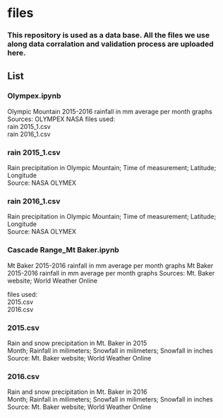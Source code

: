 # files
### This repository is used as a data base. All the files we use along data corralation and validation process are uploaded here.
## List
### Olympex.ipynb
Olympic Mountain 2015-2016 rainfall in mm average per month graphs
Sources: OLYMPEX NASA 
files used: <br>
         rain 2015_1.csv <br>
         rain 2016_1.csv <br>
         
### rain 2015_1.csv
Rain precipitation in Olympic Mountain; Time of measurement; Latitude; Longitude <br>
Source: NASA OLYMEX

### rain 2016_1.csv
Rain precipitation in Olympic Mountain; Time of measurement; Latitude; Longitude <br>
Source: NASA OLYMEX

### Cascade Range_Mt Baker.ipynb
Mt Baker 2015-2016 rainfall in mm average per month graphs
Mt Baker 2015-2016 rainfall in mm average per month graphs
Sources: Mt. Baker website; World Weather Online

files used: <br>
         2015.csv <br>
         2016.csv <br>
         
### 2015.csv
Rain and snow precipitation in Mt. Baker in 2015 <br>
Month; Rainfall in milimeters; Snowfall in milimeters; Snowfall in inches <br>
Source: Mt. Baker website; World Weather Online

### 2016.csv
Rain and snow precipitation in Mt. Baker in 2016 <br>
Month; Rainfall in milimeters; Snowfall in milimeters; Snowfall in inches <br>
Source: Mt. Baker website; World Weather Online
